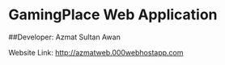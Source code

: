 # GamingPlace Web Application

##Developer: Azmat Sultan Awan

Website Link: http://azmatweb.000webhostapp.com
